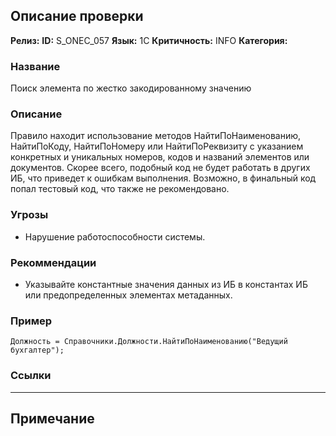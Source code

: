 ## Описание проверки
**Релиз:**
**ID:** S_ONEC_057
**Язык:** 1С
**Критичность:** INFO
**Категория:** 

### Название 
Поиск элемента по жестко закодированному значению
### Описание 
Правило находит использование методов НайтиПоНаименованию, НайтиПоКоду, НайтиПоНомеру или НайтиПоРеквизиту с указанием конкретных и уникальных номеров, кодов и названий элементов или документов. Скорее всего, подобный код не будет работать в других ИБ, что приведет к ошибкам выполнения. Возможно, в финальный код попал тестовый код, что также не рекомендовано.

### Угрозы 
- Нарушение работоспособности системы.
### Рекоммендации 
- Указывайте константные значения данных из ИБ в константах ИБ или предопределенных элементах метаданных.
### Пример 
``` 
Должность = Справочники.Должности.НайтиПоНаименованию("Ведущий бухгалтер");
``` 
### Ссылки

---
## Примечание
